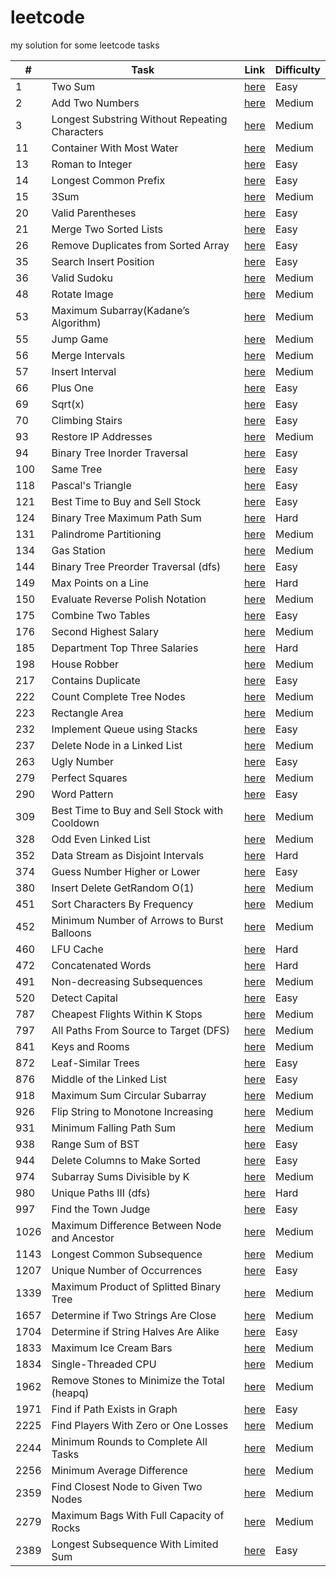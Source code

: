 # leetcode
my solution for some leetcode tasks

| # | Task  |  Link  | Difficulty |
| ------------------- | ------------------- | ------------------- | ------------------- |
| 1 | Two Sum | [here](https://github.com/ParshinAD/leetcode/blob/c1be73e46fd3ff7ab9c2abca2909c97621659dab/algorithms/1.%20Two%20Sum.md)| Easy |
| 2 | Add Two Numbers | [here](https://github.com/ParshinAD/leetcode/blob/c1be73e46fd3ff7ab9c2abca2909c97621659dab/algorithms/2.%20Add%20Two%20Numbers.md)| Medium |
| 3 | Longest Substring Without Repeating Characters | [here](https://github.com/ParshinAD/leetcode/blob/11f9c3c455f47c93b549f661d6a19cb9f657849a/algorithms/3.%20Longest%20Substring%20Without%20Repeating%20Characters.md) | Medium |
| 11 | Container With Most Water | [here](https://github.com/ParshinAD/leetcode/blob/0ecda13ebda12f702d9fed3c4dc9f319e5f570cd/algorithms/11.%20Container%20With%20Most%20Water.md) | Medium |
| 13 | Roman to Integer | [here](https://github.com/ParshinAD/leetcode/blob/c1be73e46fd3ff7ab9c2abca2909c97621659dab/algorithms/13.%20Roman%20to%20Integer.md) | Easy |
| 14 | Longest Common Prefix | [here](https://github.com/ParshinAD/leetcode/blob/a94aa556e7a44d1b8b65e713c2b66d6e8830dcdf/algorithms/14%20Longest%20Common%20Prefix.md) | Easy |
| 15 | 3Sum | [here](https://github.com/ParshinAD/leetcode/blob/444d0647e146a9ca9c638d71f17fd226c149a3fb/algorithms/15.%203Sum.md) | Medium |
| 20 | Valid Parentheses | [here](https://github.com/ParshinAD/leetcode/blob/aab880ad2247274b32a3773dca9d40fe32b1aec5/algorithms/20.%20Valid%20Parentheses.md) | Easy |
| 21 | Merge Two Sorted Lists | [here](https://github.com/ParshinAD/leetcode/blob/aab880ad2247274b32a3773dca9d40fe32b1aec5/algorithms/21.%20Merge%20Two%20Sorted%20Lists.md) | Easy |
| 26 | Remove Duplicates from Sorted Array | [here](https://github.com/ParshinAD/leetcode/blob/ad3aaea3ff8aad9cec3661cd08344477ac2f39de/algorithms/26.%20Remove%20Duplicates%20from%20Sorted%20Array.md) | Easy |
| 35 | Search Insert Position | [here](https://github.com/ParshinAD/leetcode/blob/15dd809b978f00276b15fcaa3da470792792a4cc/algorithms/35.%20Search%20Insert%20Position.md) | Easy |
| 36 | Valid Sudoku | [here](https://github.com/ParshinAD/leetcode/blob/2c40bf48cdeb9c8521b9fbfff8e3082f149f2567/algorithms/36.%20Valid%20Sudoku.md) | Medium |
| 48 | Rotate Image| [here](https://github.com/ParshinAD/leetcode/blob/659207c1b12b001a4510a3d8fc38e4f874af99f4/algorithms/48.%20Rotate%20Image.md) | Medium |
| 53 | Maximum Subarray(Kadane’s Algorithm) | [here](https://github.com/ParshinAD/leetcode/blob/20529f11b8779c88f50cfc948d9ca0a1b377fd1c/algorithms/53.%20Maximum%20Subarray.md) | Medium | 
| 55 | Jump Game | [here](https://github.com/ParshinAD/leetcode/blob/f01c634295c5f7247eedb0801c5c03156ca2fae8/algorithms/55.%20Jump%20Game.md) | Medium |
| 56 | Merge Intervals | [here](https://github.com/ParshinAD/leetcode/blob/d28852352bba48c94dc1c77c3b8cc3bdf2af81fa/algorithms/56.%20Merge%20Intervals.md) | Medium |
| 57 | Insert Interval | [here](https://github.com/ParshinAD/leetcode/blob/15a992f1db3b372fc32e5325272ba2ed1015f3a5/algorithms/57.%20Insert%20Interval.md) | Medium | 
| 66 | Plus One | [here](https://github.com/ParshinAD/leetcode/blob/aab880ad2247274b32a3773dca9d40fe32b1aec5/algorithms/66.%20Plus%20One.md) | Easy |
| 69 | Sqrt(x) | [here](https://github.com/ParshinAD/leetcode/blob/ad3aaea3ff8aad9cec3661cd08344477ac2f39de/algorithms/69.%20Sqrt(x).%20md) | Easy |
| 70 | Climbing Stairs | [here](https://github.com/ParshinAD/leetcode/blob/ae2517e1675eab6e1f048bcd0c42fbda3ef691d1/algorithms/70.%20Climbing%20Stairs.md) | Easy |
| 93 | Restore IP Addresses | [here](https://github.com/ParshinAD/leetcode/blob/62cf70d39fcfb00466a54c73a330fa37a65c3874/algorithms/93.%20Restore%20IP%20Addresses.md) | Medium |
| 94 | Binary Tree Inorder Traversal | [here](https://github.com/ParshinAD/leetcode/blob/8f55dede16551206d7ba178bf582b943b343891f/algorithms/94.%20Binary%20Tree%20Inorder%20Traversal.md) | Easy |
| 100 | Same Tree | [here](https://github.com/ParshinAD/leetcode/blob/ae5837ee49b5b54333ced2409f33aefd9342593d/algorithms/100.%20Same%20Tree.md) | Easy |
| 118 | Pascal's Triangle | [here](https://github.com/ParshinAD/leetcode/blob/5d257cb1f9120751b5a5ac2a7094994ec05654d0/algorithms/118.%20Pascal's%20Triangle.md) | Easy |
| 121 | Best Time to Buy and Sell Stock | [here](https://github.com/ParshinAD/leetcode/blob/fc5be3fadb413edde499f1197a7b1d5611912400/algorithms/121.%20Best%20Time%20to%20Buy%20and%20Sell%20Stock.md) | Easy |
| 124 | Binary Tree Maximum Path Sum | [here](https://github.com/ParshinAD/leetcode/blob/961a02456c8ad6e0be18f957e026e5c015377522/algorithms/124.%20Binary%20Tree%20Maximum%20Path%20Sum.md) | Hard |
| 131 | Palindrome Partitioning | [here](https://github.com/ParshinAD/leetcode/blob/d21e3be5b56cf7f913e0db02696eb0a1b5c4230f/algorithms/131.%20Palindrome%20Partitioning.md) | Medium |
| 134 | Gas Station | [here](https://github.com/ParshinAD/leetcode/blob/c4ee6a731cc2c8c75880a16284b576beefd4d43e/algorithms/134.%20Gas%20Station.md) | Medium |
| 144 | Binary Tree Preorder Traversal (dfs) | [here](https://github.com/ParshinAD/leetcode/blob/26c7c57659c97d0bb4b90bbb510c27a537419c57/algorithms/144.%20Binary%20Tree%20Preorder%20Traversal.md) | Easy |
| 149 | Max Points on a Line | [here](https://github.com/ParshinAD/leetcode/blob/08f0f580fdb9b45ebd147b1f57709e79f52bde30/algorithms/149.%20Max%20Points%20on%20a%20Line.md) | Hard |
| 150 | Evaluate Reverse Polish Notation | [here](https://github.com/ParshinAD/leetcode/blob/9ebb7a3d5fbca6eebf833248aa21a654cfa3f9fd/algorithms/150.%20Evaluate%20Reverse%20Polish%20Notation.md) | Medium | 
| 175 | Combine Two Tables | [here](https://github.com/ParshinAD/leetcode/blob/c1be73e46fd3ff7ab9c2abca2909c97621659dab/Database/175.%20Combine%20Two%20Tables.md) | Easy |
| 176 | Second Highest Salary | [here](https://github.com/ParshinAD/leetcode/blob/c1be73e46fd3ff7ab9c2abca2909c97621659dab/Database/176.%20Second%20Highest%20Salary.md) | Medium |
| 185 | Department Top Three Salaries | [here](https://github.com/ParshinAD/leetcode/blob/c1be73e46fd3ff7ab9c2abca2909c97621659dab/Database/185.%20Department%20Top%20Three%20Salaries.md)| Hard |
| 198 | House Robber | [here](https://github.com/ParshinAD/leetcode/blob/670c4a4e156a534b886d4256fc6bc07c6691ef7f/algorithms/198.%20House%20Robber.md) | Medium |
| 217 | Contains Duplicate | [here](https://github.com/ParshinAD/leetcode/blob/e2aab43a314f15b512042b3d106daf7988a10923/algorithms/217.%20Contains%20Duplicate.md) | Easy | 
| 222 | Count Complete Tree Nodes | [here](https://github.com/ParshinAD/leetcode/blob/e2aab43a314f15b512042b3d106daf7988a10923/algorithms/222.%20Count%20Complete%20Tree%20Nodes.md) | Medium |
| 223 | Rectangle Area | [here](https://github.com/ParshinAD/leetcode/blob/c1be73e46fd3ff7ab9c2abca2909c97621659dab/algorithms/223.%20Rectangle%20Area.md)| Medium |
| 232 | Implement Queue using Stacks | [here](https://github.com/ParshinAD/leetcode/blob/60c39e20c139bbaae77805d2aad3483a725ebdb6/algorithms/232.%20Implement%20Queue%20using%20Stacks.md) | Easy |
| 237 | Delete Node in a Linked List | [here](https://github.com/ParshinAD/leetcode/blob/0e46becd018339d956d8f5df2ac0fbfa32356e09/algorithms/237.%20Delete%20Node%20in%20a%20Linked%20List.md) | Medium |
| 263 | Ugly Number | [here](https://github.com/ParshinAD/leetcode/blob/6f554ab4b2f5c2812d2d90096b29ca8611ce6055/algorithms/263.%20Ugly%20Number.md) | Easy |
| 279 | Perfect Squares | [here](https://github.com/ParshinAD/leetcode/blob/6f554ab4b2f5c2812d2d90096b29ca8611ce6055/algorithms/279.%20Perfect%20Squares.md) | Medium |
| 290 | Word Pattern | [here](https://github.com/ParshinAD/leetcode/blob/702341cecc8508d0bdebc2199b22e7b176b2585a/algorithms/290.%20Word%20Pattern.md) | Easy |
| 309 | Best Time to Buy and Sell Stock with Cooldown | [here](https://github.com/ParshinAD/leetcode/blob/0f9b75aa01532fcdc4f5b029aec8411a2129c6f9/algorithms/309.%20Best%20Time%20to%20Buy%20and%20Sell%20Stock%20with%20Cooldown.md) | Medium | 
| 328 | Odd Even Linked List | [here](https://github.com/ParshinAD/leetcode/blob/5b42e48124c1e9c60efc0e3c54e2e7cdf13857b7/algorithms/328.%20Odd%20Even%20Linked%20List.md) | Medium |
| 352 | Data Stream as Disjoint Intervals | [here](https://github.com/ParshinAD/leetcode/blob/e3c14d494820103eda0b0463bfad6c48189a61d1/algorithms/352.%20Data%20Stream%20as%20Disjoint%20Intervals.md) | Hard | 
| 374 | Guess Number Higher or Lower | [here](https://github.com/ParshinAD/leetcode/blob/c1be73e46fd3ff7ab9c2abca2909c97621659dab/algorithms/374.%20Guess%20Number%20Higher%20or%20Lower.md)| Easy |
| 380 | Insert Delete GetRandom O(1) | [here](https://github.com/ParshinAD/leetcode/blob/52ff73bc2d97db8cc3533251aeb32f66c3e4717a/algorithms/380.%20Insert%20Delete%20GetRandom%20O(1).md) | Medium |
| 451 | Sort Characters By Frequency | [here](https://github.com/ParshinAD/leetcode/blob/2bef5f767b497669fb4e2ab77389d326ca8f71ec/algorithms/451.%20Sort%20Characters%20By%20Frequency.md) | Medium |
| 452 | Minimum Number of Arrows to Burst Balloons | [here](https://github.com/ParshinAD/leetcode/blob/75aefffff4e1947727950addb79be04b66f46635/algorithms/452.%20Minimum%20Number%20of%20Arrows%20to%20Burst%20Balloons.md) | Medium | 
| 460 | LFU Cache | [here](https://github.com/ParshinAD/leetcode/blob/629e0786f1751f01a2a461c8f7e518f22b47edbf/algorithms/460.%20LFU%20Cache.md) | Hard |
| 472 | Concatenated Words | [here](https://github.com/ParshinAD/leetcode/blob/e7a0e0bfc557476da10df465352e3f6d84a3b65d/algorithms/472.%20Concatenated%20Words.md) | Hard | 
| 491 | Non-decreasing Subsequences | [here](https://github.com/ParshinAD/leetcode/blob/68e451a993c388902ca2155f077815142873ea98/algorithms/491.%20Non-decreasing%20Subsequences.md) | Medium | 
| 520 | Detect Capital | [here](https://github.com/ParshinAD/leetcode/blob/acdaa6cabb34ec013d27756835a70dd917f3eb30/algorithms/520.%20Detect%20Capital.md) | Easy |
| 787 | Cheapest Flights Within K Stops | [here](https://github.com/ParshinAD/leetcode/blob/a232b1afa8f1cf3e891fc96de307bea65f86ef0f/algorithms/787.%20Cheapest%20Flights%20Within%20K%20Stops.md) | Medium |
| 797 | All Paths From Source to Target (DFS) | [here](https://github.com/ParshinAD/leetcode/blob/7548341fe4eee57dc4c5a46cd21705f61934bd1d/algorithms/797.%20All%20Paths%20From%20Source%20to%20Target.md) | Medium | 
| 841 | Keys and Rooms | [here](https://github.com/ParshinAD/leetcode/blob/82ee125f7457624d242cf05062b9bd58254c438b/algorithms/841.%20Keys%20and%20Rooms.md) | Medium |
| 872 | Leaf-Similar Trees | [here](https://github.com/ParshinAD/leetcode/blob/e655f0c73fef54d8c0ef2bbe087be0c1a1e3f0c1/algorithms/872.%20Leaf-Similar%20Trees.md) | Easy |
| 876 | Middle of the Linked List | [here](https://github.com/ParshinAD/leetcode/blob/9b373b68f407c24095087cc6ca278f7daa17a311/algorithms/876.%20Middle%20of%20the%20Linked%20List.md) | Easy |
| 918 | Maximum Sum Circular Subarray | [here](https://github.com/ParshinAD/leetcode/blob/341fc099bd70d03a4ab9e0b5d1c6470f8d4dea04/algorithms/918.%20Maximum%20Sum%20Circular%20Subarray.md) | Medium | 
| 926 | Flip String to Monotone Increasing | [here](https://github.com/ParshinAD/leetcode/blob/33dd159174e7cf350329bd21f4d1be49cd070351/algorithms/926.%20Flip%20String%20to%20Monotone%20Increasing.md) | Medium |
| 931 | Minimum Falling Path Sum | [here](https://github.com/ParshinAD/leetcode/blob/342f4f700b6c335a35c595a5fb9c48e0c9067a38/algorithms/931.%20Minimum%20Falling%20Path%20Sum.md) | Medium | 
| 938 | Range Sum of BST | [here](https://github.com/ParshinAD/leetcode/blob/baa196901bc49accb94c6ddb58d6b60e70896247/algorithms/938.%20Range%20Sum%20of%20BST.md) | Easy |
| 944 | Delete Columns to Make Sorted | [here](https://github.com/ParshinAD/leetcode/blob/94bebdfa952f6d128e678bc5d4e4fd86a71d82b3/algorithms/944.%20Delete%20Columns%20to%20Make%20Sorted.md) | Easy |
| 974 | Subarray Sums Divisible by K | [here](https://github.com/ParshinAD/leetcode/blob/e6f6577faa7bf6f1e9fb26dbe6f86b2bfb1e3825/algorithms/974.%20Subarray%20Sums%20Divisible%20by%20K.md) | Medium |
| 980 | Unique Paths III (dfs) | [here](https://github.com/ParshinAD/leetcode/blob/95f96a7144b3ba16dea2b1a445f3542f8396fe0d/algorithms/980.%20Unique%20Paths%20III.md) | Hard |
| 997 | Find the Town Judge | [here](https://github.com/ParshinAD/leetcode/blob/de91d65920298009bbaf6babd23891b255536699/algorithms/997.%20Find%20the%20Town%20Judge.md) | Easy |
| 1026 | Maximum Difference Between Node and Ancestor | [here](https://github.com/ParshinAD/leetcode/blob/2c169d6bd07bd6f12ce80ee59e38205d856fbfd9/algorithms/1026.%20Maximum%20Difference%20Between%20Node%20and%20Ancestor.md) | Medium |
| 1143 | Longest Common Subsequence | [here](https://github.com/ParshinAD/leetcode/blob/e693eb01001c45fa19b5b1b8aa27c9dab80ea11d/algorithms/1143.%20Longest%20Common%20Subsequence.md) | Medium |
| 1207 | Unique Number of Occurrences | [here](https://github.com/ParshinAD/leetcode/blob/984cbbb84273e3e618ee1a598a12ebb01fc89d4a/algorithms/1207.%20Unique%20Number%20of%20Occurrences.md) | Easy |
| 1339 | Maximum Product of Splitted Binary Tree | [here](https://github.com/ParshinAD/leetcode/blob/26674716066b948f2bb548980fadd9636bccb955/algorithms/1339.%20Maximum%20Product%20of%20Splitted%20Binary%20Tree.md) |Medium |
| 1657 | Determine if Two Strings Are Close | [here](https://github.com/ParshinAD/leetcode/blob/8c353901ab02988067d8204ab8481170fa70ad3f/algorithms/1657.%20Determine%20if%20Two%20Strings%20Are%20Close.md) | Medium |
| 1704 | Determine if String Halves Are Alike | [here](https://github.com/ParshinAD/leetcode/blob/bdbe038c5b3be25bf3d1df551a9ecfb392346e21/algorithms/1704.%20Determine%20if%20String%20Halves%20Are%20Alike.md) | Easy |
| 1833 | Maximum Ice Cream Bars | [here](https://github.com/ParshinAD/leetcode/blob/c88138d8a22ec2375e95241229d4aeced8614054/algorithms/1833.%20Maximum%20Ice%20Cream%20Bars.md) | Medium |
| 1834 | Single-Threaded CPU | [here](https://github.com/ParshinAD/leetcode/blob/640aa624b9f49c06881076ac65eb990b0bf877b4/algorithms/1834.%20Single-Threaded%20CPU.md) | Medium | 
| 1962 | Remove Stones to Minimize the Total (heapq) | [here](https://github.com/ParshinAD/leetcode/blob/d96495d60b690d85593f97e3795f0d878920e8e8/algorithms/1962.%20Remove%20Stones%20to%20Minimize%20the%20Total.md) | Medium |
| 1971 | Find if Path Exists in Graph | [here](https://github.com/ParshinAD/leetcode/blob/da1a569c22a3aff36740a0d4e18d988646c03202/algorithms/1971.%20Find%20if%20Path%20Exists%20in%20Graph.md) | Easy |
| 2225 | Find Players With Zero or One Losses | [here](https://github.com/ParshinAD/leetcode/blob/7cd974f0228cb3c22e402847d234849400018d80/algorithms/2225.%20Find%20Players%20With%20Zero%20or%20One%20Losses.md) | Medium |
| 2244 | Minimum Rounds to Complete All Tasks | [here](https://github.com/ParshinAD/leetcode/blob/57a2d73f805203d89b0bbf1e1d923ecb011f631f/algorithms/2244.%20Minimum%20Rounds%20to%20Complete%20All%20Tasks.md) | Medium |
| 2256 | Minimum Average Difference | [here](https://github.com/ParshinAD/leetcode/blob/a80e54c461deeca1308584d2f92b1d8133ca2ecd/algorithms/2256.%20Minimum%20Average%20Difference.md) | Medium |
| 2359 | Find Closest Node to Given Two Nodes | [here](https://github.com/ParshinAD/leetcode/blob/8dffefe733fbf0dce34269d4e266940e8a839f03/algorithms/2359.%20Find%20Closest%20Node%20to%20Given%20Two%20Nodes.md) | Medium |
| 2279 | Maximum Bags With Full Capacity of Rocks | [here](https://github.com/ParshinAD/leetcode/blob/a5e1807152845b0baea667d452b233fc094e1ee9/algorithms/2279.%20Maximum%20Bags%20With%20Full%20Capacity%20of%20Rocks.md) | Medium | 
| 2389 | Longest Subsequence With Limited Sum | [here](https://github.com/ParshinAD/leetcode/blob/4ecfc46a959ff7c9725a7a7bc3b7fcf8a57e5cbc/algorithms/2389.%20Longest%20Subsequence%20With%20Limited%20Sum.md) | Easy |

